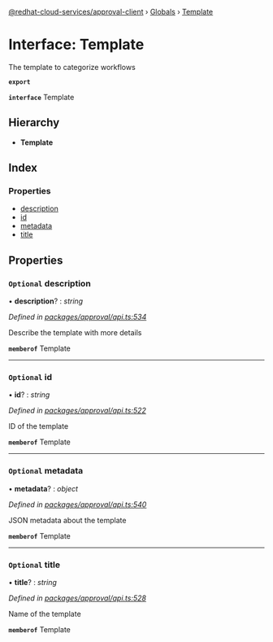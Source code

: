 [@redhat-cloud-services/approval-client](../README.md) › [Globals](../globals.md) › [Template](template.md)

# Interface: Template

The template to categorize workflows

**`export`** 

**`interface`** Template

## Hierarchy

* **Template**

## Index

### Properties

* [description](template.md#optional-description)
* [id](template.md#optional-id)
* [metadata](template.md#optional-metadata)
* [title](template.md#optional-title)

## Properties

### `Optional` description

• **description**? : *string*

*Defined in [packages/approval/api.ts:534](https://github.com/RedHatInsights/javascript-clients/blob/master/packages/approval/api.ts#L534)*

Describe the template with more details

**`memberof`** Template

___

### `Optional` id

• **id**? : *string*

*Defined in [packages/approval/api.ts:522](https://github.com/RedHatInsights/javascript-clients/blob/master/packages/approval/api.ts#L522)*

ID of the template

**`memberof`** Template

___

### `Optional` metadata

• **metadata**? : *object*

*Defined in [packages/approval/api.ts:540](https://github.com/RedHatInsights/javascript-clients/blob/master/packages/approval/api.ts#L540)*

JSON metadata about the template

**`memberof`** Template

___

### `Optional` title

• **title**? : *string*

*Defined in [packages/approval/api.ts:528](https://github.com/RedHatInsights/javascript-clients/blob/master/packages/approval/api.ts#L528)*

Name of the template

**`memberof`** Template
